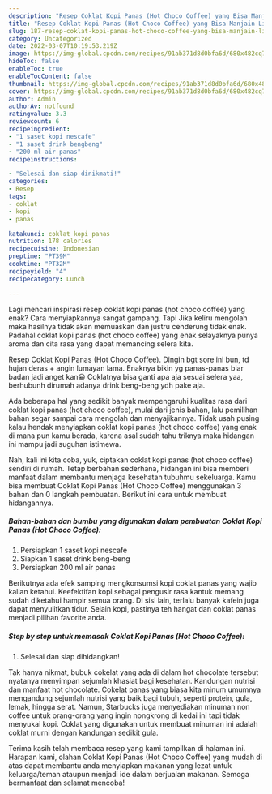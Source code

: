 ```yaml
---
description: "Resep Coklat Kopi Panas (Hot Choco Coffee) yang Bisa Manjain Lidah , Menggugah Selera"
title: "Resep Coklat Kopi Panas (Hot Choco Coffee) yang Bisa Manjain Lidah , Menggugah Selera"
slug: 187-resep-coklat-kopi-panas-hot-choco-coffee-yang-bisa-manjain-lidah-menggugah-selera
category: Uncategorized
date: 2022-03-07T10:19:53.219Z
image: https://img-global.cpcdn.com/recipes/91ab371d8d0bfa6d/680x482cq70/coklat-kopi-panas-hot-choco-coffee-foto-resep-utama.jpg
hideToc: false
enableToc: true
enableTocContent: false
thumbnail: https://img-global.cpcdn.com/recipes/91ab371d8d0bfa6d/680x482cq70/coklat-kopi-panas-hot-choco-coffee-foto-resep-utama.jpg
cover: https://img-global.cpcdn.com/recipes/91ab371d8d0bfa6d/680x482cq70/coklat-kopi-panas-hot-choco-coffee-foto-resep-utama.jpg
author: Admin
authorAv: notfound
ratingvalue: 3.3
reviewcount: 6
recipeingredient:
- "1 saset kopi nescafe"
- "1 saset drink bengbeng"
- "200 ml air panas"
recipeinstructions:

- "Selesai dan siap dinikmati!"
categories:
- Resep
tags:
- coklat
- kopi
- panas

katakunci: coklat kopi panas 
nutrition: 178 calories
recipecuisine: Indonesian
preptime: "PT39M"
cooktime: "PT32M"
recipeyield: "4"
recipecategory: Lunch

---
```



Lagi mencari inspirasi resep coklat kopi panas (hot choco coffee) yang enak? Cara menyiapkannya sangat gampang. Tapi Jika keliru mengolah maka hasilnya tidak akan memuaskan dan justru cenderung tidak enak. Padahal coklat kopi panas (hot choco coffee) yang enak selayaknya punya aroma dan cita rasa yang dapat memancing selera kita.


Resep Coklat Kopi Panas (Hot Choco Coffee). Dingin bgt sore ini bun, td hujan deras + angin lumayan lama. Enaknya bikin yg panas-panas biar badan jadi anget kan😀 Coklatnya bisa ganti apa aja sesuai selera yaa, berhubunh dirumah adanya drink beng-beng ydh pake aja.

Ada beberapa hal yang sedikit banyak mempengaruhi kualitas rasa dari coklat kopi panas (hot choco coffee), mulai dari jenis bahan, lalu pemilihan bahan segar sampai cara mengolah dan menyajikannya. Tidak usah pusing kalau hendak menyiapkan coklat kopi panas (hot choco coffee) yang enak di mana pun kamu berada, karena asal sudah tahu triknya maka hidangan ini mampu jadi suguhan istimewa.


Nah, kali ini kita coba, yuk, ciptakan coklat kopi panas (hot choco coffee) sendiri di rumah. Tetap berbahan sederhana, hidangan ini bisa memberi manfaat dalam membantu menjaga kesehatan tubuhmu sekeluarga. Kamu bisa membuat Coklat Kopi Panas (Hot Choco Coffee) menggunakan 3 bahan dan 0 langkah pembuatan. Berikut ini cara untuk membuat hidangannya.

<!--inarticleads1-->

##### Bahan-bahan dan bumbu yang digunakan dalam pembuatan Coklat Kopi Panas (Hot Choco Coffee):

1. Persiapkan 1 saset kopi nescafe
1. Siapkan 1 saset drink beng-beng
1. Persiapkan 200 ml air panas


Berikutnya ada efek samping mengkonsumsi kopi coklat panas yang wajib kalian ketahui. Keefektifan kopi sebagai pengusir rasa kantuk memang sudah diketahui hampir semua orang. Di sisi lain, terlalu banyak kafein juga dapat menyulitkan tidur. Selain kopi, pastinya teh hangat dan coklat panas menjadi pilihan favorite anda. 

<!--inarticleads2-->

##### Step by step untuk memasak Coklat Kopi Panas (Hot Choco Coffee):


1. Selesai dan siap dihidangkan!

Tak hanya nikmat, bubuk cokelat yang ada di dalam hot chocolate tersebut nyatanya menyimpan sejumlah khasiat bagi kesehatan. Kandungan nutrisi dan manfaat hot chocolate. Cokelat panas yang biasa kita minum umumnya mengandung sejumlah nutrisi yang baik bagi tubuh, seperti protein, gula, lemak, hingga serat. Namun, Starbucks juga menyediakan minuman non coffee untuk orang-orang yang ingin nongkrong di kedai ini tapi tidak menyukai kopi. Coklat yang digunakan untuk membuat minuman ini adalah coklat murni dengan kandungan sedikit gula. 

Terima kasih telah membaca resep yang kami tampilkan di halaman ini. Harapan kami, olahan Coklat Kopi Panas (Hot Choco Coffee) yang mudah di atas dapat membantu anda menyiapkan makanan yang lezat untuk keluarga/teman ataupun menjadi ide dalam berjualan makanan. Semoga bermanfaat dan selamat mencoba!
